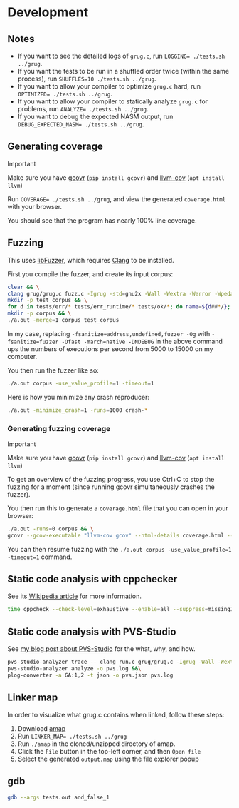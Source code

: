 # Development

## Notes

- If you want to see the detailed logs of `grug.c`, run `LOGGING= ./tests.sh ../grug`.
- If you want the tests to be run in a shuffled order twice (within the same process), run `SHUFFLES=10 ./tests.sh ../grug`.
- If you want to allow your compiler to optimize `grug.c` hard, run `OPTIMIZED= ./tests.sh ../grug`.
- If you want to allow your compiler to statically analyze `grug.c` for problems, run `ANALYZE= ./tests.sh ../grug`.
- If you want to debug the expected NASM output, run `DEBUG_EXPECTED_NASM= ./tests.sh ../grug`.

## Generating coverage

> [!IMPORTANT]
> Make sure you have [gcovr](https://gcovr.com/en/stable/installation.html) (`pip install gcovr`) and [llvm-cov](https://llvm.org/docs/CommandGuide/llvm-cov.html) (`apt install llvm`)

Run `COVERAGE= ./tests.sh ../grug`, and view the generated `coverage.html` with your browser.

You should see that the program has nearly 100% line coverage.

## Fuzzing

This uses [libFuzzer](https://llvm.org/docs/LibFuzzer.html), which requires [Clang](https://en.wikipedia.org/wiki/Clang) to be installed.

First you compile the fuzzer, and create its input corpus:

```bash
clear && \
clang grug/grug.c fuzz.c -Igrug -std=gnu2x -Wall -Wextra -Werror -Wpedantic -Wstrict-prototypes -Wshadow -Wuninitialized -Wfatal-errors -Wno-language-extension-token -Wno-unused-parameter -g -rdynamic -fsanitize=address,undefined,fuzzer --coverage -Og -DCRASH_ON_UNREACHABLE && \
mkdir -p test_corpus && \
for d in tests/err/* tests/err_runtime/* tests/ok/*; do name=${d##*/}; cp $d/*.grug test_corpus/$name.grug; done && \
mkdir -p corpus && \
./a.out -merge=1 corpus test_corpus
```

In my case, replacing `-fsanitize=address,undefined,fuzzer -Og` with `-fsanitize=fuzzer -Ofast -march=native -DNDEBUG` in the above command ups the numbers of executions per second from 5000 to 15000 on my computer.

You then run the fuzzer like so:

```bash
./a.out corpus -use_value_profile=1 -timeout=1
```

Here is how you minimize any crash reproducer:

```bash
./a.out -minimize_crash=1 -runs=1000 crash-*
```

### Generating fuzzing coverage

> [!IMPORTANT]
> Make sure you have [gcovr](https://gcovr.com/en/stable/installation.html) (`pip install gcovr`) and [llvm-cov](https://llvm.org/docs/CommandGuide/llvm-cov.html) (`apt install llvm`)

To get an overview of the fuzzing progress, you use Ctrl+C to stop the fuzzing for a moment (since running gcovr simultaneously crashes the fuzzer).

You then run this to generate a `coverage.html` file that you can open in your browser:

```bash
./a.out -runs=0 corpus && \
gcovr --gcov-executable "llvm-cov gcov" --html-details coverage.html --html-theme github.green
```

You can then resume fuzzing with the `./a.out corpus -use_value_profile=1 -timeout=1` command.

## Static code analysis with cppchecker

See its [Wikipedia article](https://en.wikipedia.org/wiki/Cppcheck) for more information.

```bash
time cppcheck --check-level=exhaustive --enable=all --suppress=missingIncludeSystem --suppress=constParameterPointer --suppress=constVariablePointer --suppress=constStatement grug/grug.c >cppcheck_2.log 2>&1
```

## Static code analysis with PVS-Studio

See [my blog post about PVS-Studio](https://mynameistrez.github.io/2024/08/19/static-c-analysis-with-pvs-studio.html) for the what, why, and how.

```bash
pvs-studio-analyzer trace -- clang run.c grug/grug.c -Igrug -Wall -Wextra -Werror -Wpedantic -Wstrict-prototypes -Wshadow -Wuninitialized -Wfatal-errors -g -fsanitize=address,undefined -Og &&\
pvs-studio-analyzer analyze -o pvs.log &&\
plog-converter -a GA:1,2 -t json -o pvs.json pvs.log
```

## Linker map

In order to visualize what grug.c contains when linked, follow these steps:

1. Download [amap](https://www.sikorskiy.net/info/prj/amap/index.html)
2. Run `LINKER_MAP= ./tests.sh ../grug`
3. Run `./amap` in the cloned/unzipped directory of amap.
4. Click the `File` button in the top-left corner, and then `Open file`
5. Select the generated `output.map` using the file explorer popup

## gdb

```bash
gdb --args tests.out and_false_1
```
